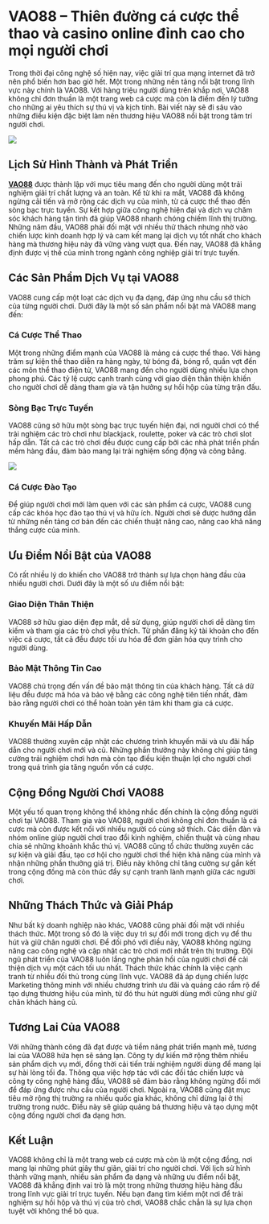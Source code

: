 <h1>VAO88 – Thiên đường cá cược thể thao và casino online đỉnh cao cho mọi người chơi</h1><p>Trong thời đại công nghệ số hiện nay, việc giải trí qua mạng internet đã trở nên phổ biến hơn bao giờ hết. Một trong những nền tảng nổi bật trong lĩnh vực này chính là VAO88. Với hàng triệu người dùng trên khắp nơi, VAO88 không chỉ đơn thuần là một trang web cá cược mà còn là điểm đến lý tưởng cho những ai yêu thích sự thú vị và kịch tính. Bài viết này sẽ đi sâu vào những điều kiện đặc biệt làm nên thương hiệu VAO88 nổi bật trong tâm trí người chơi.</p>
<img src="https://vao88.com/asset/images/vao88-logo.svg">
<h2>Lịch Sử Hình Thành và Phát Triển</h2><p><strong><a href="https://vao88.onl/">VAO88</a></strong> được thành lập với mục tiêu mang đến cho người dùng một trải nghiệm giải trí chất lượng và an toàn. Kể từ khi ra mắt, VAO88 đã không ngừng cải tiến và mở rộng các dịch vụ của mình, từ cá cược thể thao đến sòng bạc trực tuyến. Sự kết hợp giữa công nghệ hiện đại và dịch vụ chăm sóc khách hàng tận tình đã giúp VAO88 nhanh chóng chiếm lĩnh thị trường.
Những năm đầu, VAO88 phải đối mặt với nhiều thử thách nhưng nhờ vào chiến lược kinh doanh hợp lý và cam kết mang lại dịch vụ tốt nhất cho khách hàng mà thương hiệu này đã vững vàng vượt qua. Đến nay, VAO88 đã khẳng định được vị thế của mình trong ngành công nghiệp giải trí trực tuyến.</p>
<h2>Các Sản Phẩm Dịch Vụ tại VAO88</h2><p>VAO88 cung cấp một loạt các dịch vụ đa dạng, đáp ứng nhu cầu sở thích của từng người chơi. Dưới đây là một số sản phẩm nổi bật mà VAO88 mang đến:
<h3>Cá Cược Thể Thao</h3><p>Một trong những điểm mạnh của VAO88 là mảng cá cược thể thao. Với hàng trăm sự kiện thể thao diễn ra hàng ngày, từ bóng đá, bóng rổ, quần vợt đến các môn thể thao điện tử, VAO88 mang đến cho người dùng nhiều lựa chọn phong phú. Các tỷ lệ cược cạnh tranh cùng với giao diện thân thiện khiến cho người chơi dễ dàng tham gia và tận hưởng sự hồi hộp của từng trận đấu.</p>
<h3>Sòng Bạc Trực Tuyến</h3><p>VAO88 cũng sở hữu một sòng bạc trực tuyến hiện đại, nơi người chơi có thể trải nghiệm các trò chơi như blackjack, roulette, poker và các trò chơi slot hấp dẫn. Tất cả các trò chơi đều được cung cấp bởi các nhà phát triển phần mềm hàng đầu, đảm bảo mang lại trải nghiệm sống động và công bằng.</p>
<img src="https://drive.google.com/file/d/1ZJRcoGOZzGganfrfzibIHPB9KdGDKbhp/view?usp=drive_link">
<h3>Cá Cược Đào Tạo</h3><p>Để giúp người chơi mới làm quen với các sản phẩm cá cược, VAO88 cung cấp các khóa học đào tạo thú vị và hữu ích. Người chơi sẽ được hướng dẫn từ những nền tảng cơ bản đến các chiến thuật nâng cao, nâng cao khả năng thắng cược của mình.</p></p>
<h2>Ưu Điểm Nổi Bật của VAO88</h2><p>Có rất nhiều lý do khiến cho VAO88 trở thành sự lựa chọn hàng đầu của nhiều người chơi. Dưới đây là một số ưu điểm nổi bật:
<h3>Giao Diện Thân Thiện</h3><p>VAO88 sở hữu giao diện đẹp mắt, dễ sử dụng, giúp người chơi dễ dàng tìm kiếm và tham gia các trò chơi yêu thích. Từ phần đăng ký tài khoản cho đến việc cá cược, tất cả đều được tối ưu hóa để đơn giản hóa quy trình cho người dùng.</p>
<h3>Bảo Mật Thông Tin Cao</h3><p>VAO88 chú trọng đến vấn đề bảo mật thông tin của khách hàng. Tất cả dữ liệu đều được mã hóa và bảo vệ bằng các công nghệ tiên tiến nhất, đảm bảo rằng người chơi có thể hoàn toàn yên tâm khi tham gia cá cược.</p>
<h3>Khuyến Mãi Hấp Dẫn</h3><p>VAO88 thường xuyên cập nhật các chương trình khuyến mãi và ưu đãi hấp dẫn cho người chơi mới và cũ. Những phần thưởng này không chỉ giúp tăng cường trải nghiệm chơi hơn mà còn tạo điều kiện thuận lợi cho người chơi trong quá trình gia tăng nguồn vốn cá cược.</p></p>
<h2>Cộng Đồng Người Chơi VAO88</h2><p>Một yếu tố quan trọng không thể không nhắc đến chính là cộng đồng người chơi tại VAO88. Tham gia vào VAO88, người chơi không chỉ đơn thuần là cá cược mà còn được kết nối với nhiều người có cùng sở thích. Các diễn đàn và nhóm online giúp người chơi trao đổi kinh nghiệm, chiến thuật và cùng nhau chia sẻ những khoảnh khắc thú vị.
VAO88 cũng tổ chức thường xuyên các sự kiện và giải đấu, tạo cơ hội cho người chơi thể hiện khả năng của mình và nhận những phần thưởng giá trị. Điều này không chỉ tăng cường sự gắn kết trong cộng đồng mà còn thúc đẩy sự cạnh tranh lành mạnh giữa các người chơi.</p>
<h2>Những Thách Thức và Giải Pháp</h2><p>Như bất kỳ doanh nghiệp nào khác, VAO88 cũng phải đối mặt với nhiều thách thức. Một trong số đó là việc duy trì sự đổi mới trong dịch vụ để thu hút và giữ chân người chơi. Để đối phó với điều này, VAO88 không ngừng nâng cao công nghệ và cập nhật các trò chơi mới nhất trên thị trường. Đội ngũ phát triển của VAO88 luôn lắng nghe phản hồi của người chơi để cải thiện dịch vụ một cách tối ưu nhất.
Thách thức khác chính là việc cạnh tranh từ nhiều đối thủ trong cùng lĩnh vực. VAO88 đã áp dụng chiến lược Marketing thông minh với nhiều chương trình ưu đãi và quảng cáo rầm rộ để tạo dựng thương hiệu của mình, từ đó thu hút người dùng mới cũng như giữ chân khách hàng cũ.</p>
<h2>Tương Lai Của VAO88</h2><p>Với những thành công đã đạt được và tiềm năng phát triển mạnh mẽ, tương lai của VAO88 hứa hẹn sẽ sáng lạn. Công ty dự kiến mở rộng thêm nhiều sản phẩm dịch vụ mới, đồng thời cải tiến trải nghiệm người dùng để mang lại sự hài lòng tối đa. Thông qua việc hợp tác với các đối tác chiến lược và công ty công nghệ hàng đầu, VAO88 sẽ đảm bảo rằng không ngừng đổi mới để đáp ứng được nhu cầu của người chơi.
Ngoài ra, VAO88 cũng đặt mục tiêu mở rộng thị trường ra nhiều quốc gia khác, không chỉ dừng lại ở thị trường trong nước. Điều này sẽ giúp quảng bá thương hiệu và tạo dựng một cộng đồng người chơi đa dạng hơn.</p>
<h2>Kết Luận</h2><p>VAO88 không chỉ là một trang web cá cược mà còn là một cộng đồng, nơi mang lại những phút giây thư giãn, giải trí cho người chơi. Với lịch sử hình thành vững mạnh, nhiều sản phẩm đa dạng và những ưu điểm nổi bật, VAO88 đã khẳng định vai trò là một trong những thương hiệu hàng đầu trong lĩnh vực giải trí trực tuyến. Nếu bạn đang tìm kiếm một nơi để trải nghiệm sự hồi hộp và thú vị của trò chơi, VAO88 chắc chắn là sự lựa chọn tuyệt vời không thể bỏ qua.</p>
